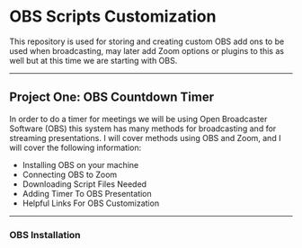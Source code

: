 # OBS Scripts Customization
This repository is used for storing and creating custom OBS add ons to be used when broadcasting, may later add Zoom options or plugins to this as well but at this time we are starting with OBS.

---

## Project One: OBS Countdown Timer
In order to do a timer for meetings we will be using Open Broadcaster Software (OBS) this system has many methods for broadcasting and for streaming presentations. I will cover methods using OBS and Zoom, and I will cover the following information:
- Installing OBS on your machine
- Connecting OBS to Zoom
- Downloading Script Files Needed
- Adding Timer To OBS Presentation
- Helpful Links For OBS Customization

---

### OBS Installation
